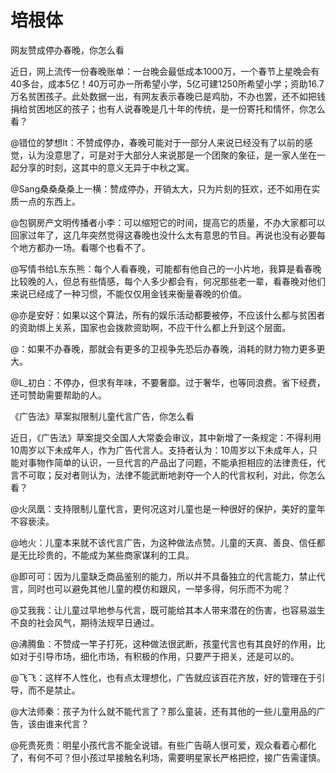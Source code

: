 # 培根体

网友赞成停办春晚，你怎么看 

近日，网上流传一份春晚账单：一台晚会最低成本1000万，一个春节上星晚会有40多台，成本5亿！40万可办一所希望小学，5亿可建1250所希望小学；资助16.7万名贫困孩子。此处数据一出，有网友表示春晚已是鸡肋，不办也罢，还不如把钱捐给贫困地区的孩子；也有人说春晚是几十年的传统，是一份寄托和情怀，你怎么看？ 

@错位的梦想lt：不赞成停办，春晚可能对于一部分人来说已经没有了以前的感觉，认为没意思了，可是对于大部分人来说那是一个团聚的象征，是一家人坐在一起分享的时刻，这其中的意义无异于中秋之寓。 

@Sang桑桑桑桑上一横：赞成停办，开销太大，只为片刻的狂欢，还不如用在实质一点的东西上。 

@包钢房产文明传播者小李：可以缩短它的时间，提高它的质量，不办大家都可以回家过年了，这几年突然觉得这春晚也没什么太有意思的节目。再说也没有必要每个地方都办一场。看哪个也看不了。 

@写情书给L东东熊：每个人看春晚，可能都有他自己的一小片地，我算是看春晚比较晚的人，但总有些情感，每个人多少都会有，何况那些老一辈，看春晚对他们来说已经成了一种习惯，不能仅仅用金钱来衡量春晚的价值。 

@亦是安好：如果以这个算法，所有的娱乐活动都要被停，不应该什么都与贫困者的资助绑上关系，国家也会拨款资助啊，不应干什么都上升到这个层面。 

@：如果不办春晚，那就会有更多的卫视争先恐后办春晚，消耗的财力物力更多更大。 

@L_初白：不停办，但求有年味，不要奢靡。过于奢华，也等同浪费。省下经费，还可赞助需要帮助的人。 

《广告法》草案拟限制儿童代言广告，你怎么看 

近日，《广告法》草案提交全国人大常委会审议，其中新增了一条规定：不得利用10周岁以下未成年人，作为广告代言人。支持者认为：10周岁以下未成年人，只能对事物作简单的认识，一旦代言的产品出了问题，不能承担相应的法律责任，代言不可取；反对者则认为，法律不能武断地剥夺一个人的代言权利，对此，你怎么看？ 

@火凤凰：支持限制儿童代言，更何况这对儿童也是一种很好的保护，美好的童年不容亵渎。 

@地火：儿童本来就不该代言广告，为这种做法点赞。儿童的天真、善良、信任都是无比珍贵的，不能成为某些商家谋利的工具。 

@即可可：因为儿童缺乏商品鉴别的能力，所以并不具备独立的代言能力，禁止代言，同时也可以避免其他儿童的模仿和跟风，一举多得，何乐而不为呢？ 

@艾我我：让儿童过早地参与代言，既可能给其本人带来潜在的伤害，也容易滋生不良的社会风气，期待法规早日通过。 

@沸腾鱼：不赞成一竿子打死，这种做法很武断，孩童代言也有其良好的作用，比如对于引导市场，细化市场，有积极的作用，只要严于把关，还是可以的。 

@飞飞：这样不人性化，也有点太理想化，广告就应该百花齐放，好的管理在于引导，而不是禁止。 

@大法师秦：孩子为什么就不能代言了？那么童装，还有其他的一些儿童用品的广告，该由谁来代言？ 

@死贵死贵：明星小孩代言不能全说错。有些广告萌人很可爱，观众看着心都化了，有何不可？但小孩过早接触名利场，需要明星家长严格把控，接广告需谨慎。